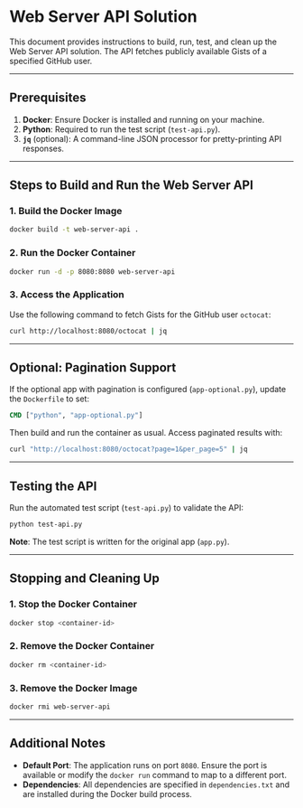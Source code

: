 # Web Server API Solution

This document provides instructions to build, run, test, and clean up the Web Server API solution. The API fetches publicly available Gists of a specified GitHub user.

---

## Prerequisites

1. **Docker**: Ensure Docker is installed and running on your machine.
2. **Python**: Required to run the test script (`test-api.py`).
3. **`jq`** (optional): A command-line JSON processor for pretty-printing API responses.

---

## Steps to Build and Run the Web Server API

### 1. Build the Docker Image
```bash
docker build -t web-server-api .
```

### 2. Run the Docker Container
```bash
docker run -d -p 8080:8080 web-server-api
```

### 3. Access the Application
Use the following command to fetch Gists for the GitHub user `octocat`:
```bash
curl http://localhost:8080/octocat | jq
```

---

## Optional: Pagination Support

If the optional app with pagination is configured (`app-optional.py`), update the `Dockerfile` to set:
```dockerfile
CMD ["python", "app-optional.py"]
```

Then build and run the container as usual. Access paginated results with:
```bash
curl "http://localhost:8080/octocat?page=1&per_page=5" | jq
```

---

## Testing the API

Run the automated test script (`test-api.py`) to validate the API:
```bash
python test-api.py
```

**Note**: The test script is written for the original app (`app.py`).

---

## Stopping and Cleaning Up

### 1. Stop the Docker Container
```bash
docker stop <container-id>
```

### 2. Remove the Docker Container
```bash
docker rm <container-id>
```

### 3. Remove the Docker Image
```bash
docker rmi web-server-api
```

---

## Additional Notes

- **Default Port**: The application runs on port `8080`. Ensure the port is available or modify the `docker run` command to map to a different port.
- **Dependencies**: All dependencies are specified in `dependencies.txt` and are installed during the Docker build process.
